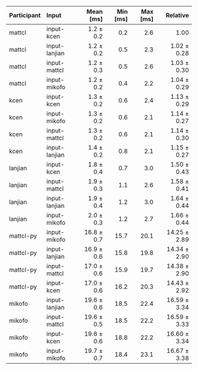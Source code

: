 | Participant | Input | Mean [ms] | Min [ms] | Max [ms] | Relative |
|:---|:---|---:|---:|---:|---:|
| mattcl | input-kcen | 1.2 ± 0.2 | 0.2 | 2.6 | 1.00 |
| mattcl | input-lanjian | 1.2 ± 0.2 | 0.5 | 2.3 | 1.02 ± 0.28 |
| mattcl | input-mattcl | 1.2 ± 0.3 | 0.5 | 2.6 | 1.03 ± 0.30 |
| mattcl | input-mikofo | 1.2 ± 0.2 | 0.4 | 2.2 | 1.04 ± 0.29 |
| kcen | input-kcen | 1.3 ± 0.2 | 0.6 | 2.4 | 1.13 ± 0.29 |
| kcen | input-mikofo | 1.3 ± 0.2 | 0.6 | 2.1 | 1.14 ± 0.27 |
| kcen | input-mattcl | 1.3 ± 0.2 | 0.6 | 2.1 | 1.14 ± 0.30 |
| kcen | input-lanjian | 1.4 ± 0.2 | 0.8 | 2.1 | 1.15 ± 0.27 |
| lanjian | input-kcen | 1.8 ± 0.4 | 0.7 | 3.0 | 1.50 ± 0.43 |
| lanjian | input-mattcl | 1.9 ± 0.3 | 1.1 | 2.6 | 1.58 ± 0.41 |
| lanjian | input-lanjian | 1.9 ± 0.4 | 1.2 | 3.0 | 1.64 ± 0.44 |
| lanjian | input-mikofo | 2.0 ± 0.3 | 1.2 | 2.7 | 1.66 ± 0.44 |
| mattcl-py | input-mikofo | 16.8 ± 0.7 | 15.7 | 20.1 | 14.25 ± 2.89 |
| mattcl-py | input-lanjian | 16.9 ± 0.6 | 15.8 | 19.8 | 14.34 ± 2.90 |
| mattcl-py | input-mattcl | 17.0 ± 0.6 | 15.9 | 19.7 | 14.38 ± 2.90 |
| mattcl-py | input-kcen | 17.0 ± 0.6 | 16.2 | 20.3 | 14.43 ± 2.92 |
| mikofo | input-lanjian | 19.6 ± 0.6 | 18.5 | 22.4 | 16.59 ± 3.34 |
| mikofo | input-mattcl | 19.6 ± 0.5 | 18.5 | 22.2 | 16.59 ± 3.33 |
| mikofo | input-kcen | 19.6 ± 0.6 | 18.8 | 22.2 | 16.60 ± 3.34 |
| mikofo | input-mikofo | 19.7 ± 0.7 | 18.4 | 23.1 | 16.67 ± 3.38 |

